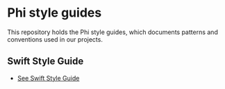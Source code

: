 # Phi style guides

This repository holds the Phi style guides, which documents patterns and conventions used in our projects.



## Swift Style Guide

- [See Swift Style Guide](https://github.com/somosphi/style-guides/blob/master/swift.md)
